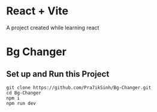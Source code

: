 # React + Vite

A project created while learning react

# Bg Changer

## Set up and Run this Project 

```
git clone https://github.com/Pra7ikSinh/Bg-Changer.git
cd Bg-Changer
npm i
npm run dev
```
